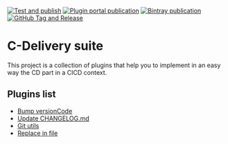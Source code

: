 [![Test and publish](https://github.com/ciriti/CDelivery/workflows/Test%20and%20publish/badge.svg)](https://github.com/ciriti/CDelivery/actions?query=workflow%3A%22Test+and+publish%22)
[![Plugin portal publication](https://github.com/ciriti/CDelivery/workflows/Plugin%20portal%20publication/badge.svg)](https://github.com/ciriti/CDelivery/actions?query=workflow%3A%22Plugin+portal+publication%22)
[![Bintray publication](https://github.com/ciriti/CDelivery/workflows/Bintray%20publication/badge.svg)](https://github.com/ciriti/CDelivery/actions?query=workflow%3A%22Bintray+publication%22)
[![GitHub Tag and Release](https://github.com/ciriti/CDelivery/workflows/GitHub%20Tag%20and%20Release/badge.svg)](https://github.com/ciriti/CDelivery/actions?query=workflow%3AGitHub-Tag-and-Release)

# C-Delivery suite
This project is a collection of plugins that help you to implement in an easy way the CD part in a CICD context.

## Plugins list
- [Bump versionCode](bump-version-code/README.md)  
- [Update CHANGELOG.md](changelog-update/README.md)  
- [Git utils](git-utils/README.md)  
- [Replace in file](replace-in-file/README.md)  